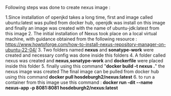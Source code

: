 Following steps was done to create nexus image :

1.Since installation of openjkd takes a long time, first and image called ubuntu:latest was pulled from docker hub,
   openjdk was install on this image and finally an image was created with the name of ubuntu-jdk:latest from this image
2.  The initial installation of Nexus took place on a local virtual machine, with guidance obtained from the following resource :
   https://www.howtoforge.com/how-to-install-nexus-repository-manager-on-ubuntu-22-04/
3. Two folders named **nexus** and **sonatype-work** were created and necessary config was done inside this folders
4. A folder called nexus was created and **nexus**,**sonatype-work** and **dockerfile** were placed inside this folder
5. finally using this command "**docker build -t nexus .**" the nexus image was created
   The final image can be pulled from docker hub using this command
   **docker pull hosdeburgh2/nexus:latest**
6. to run a container from this image use this command : **docker run -dit --name nexus-app -p 8081:8081 hosdeburgh2/nexus:latest**



